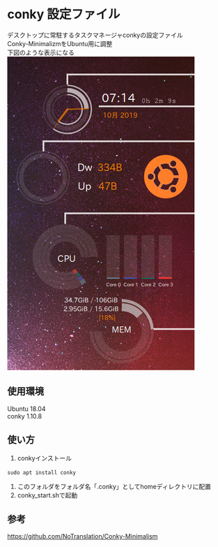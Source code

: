 # conky 設定ファイル
デスクトップに常駐するタスクマネージャconkyの設定ファイル  
Conky-MinimalizmをUbuntu用に調整  
下図のような表示になる  
![](Screenshot.png)

## 使用環境
Ubuntu 18.04  
conky 1.10.8

## 使い方
1. conkyインストール

`sudo apt install conky`  

1. このフォルダをフォルダ名「.conky」としてhomeディレクトリに配置  
1. conky_start.shで起動

## 参考
https://github.com/NoTranslation/Conky-Minimalism